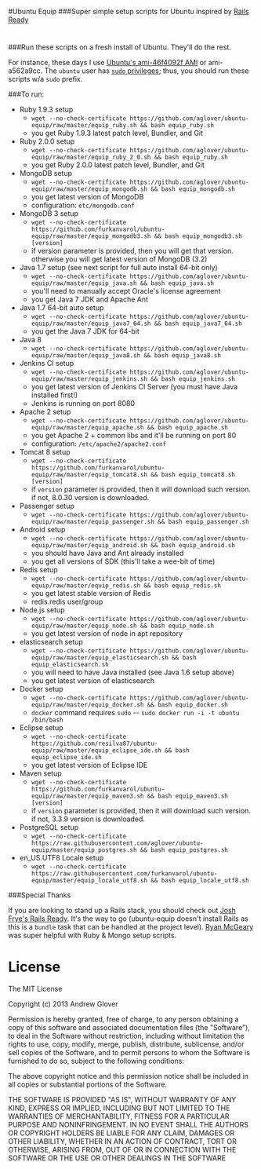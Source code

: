#Ubuntu Equip
###Super simple setup scripts for Ubuntu inspired by [Rails Ready](https://github.com/joshfng/railsready)

#
###Run these scripts on a fresh install of Ubuntu. They'll do the rest.

For instance, these days I use [Ubuntu's ami-46f4092f AMI](http://cloud.ubuntu.com/ami/) or ami-a562a9cc. The `ubuntu` user has [`sudo` privileges](http://alestic.com/2009/04/ubuntu-ec2-sudo-ssh-rsync); thus, you should run these scripts w/a `sudo` prefix.

###To run:
  * Ruby 1.9.3 setup
    * `wget --no-check-certificate https://github.com/aglover/ubuntu-equip/raw/master/equip_ruby.sh && bash equip_ruby.sh`
    * you get Ruby 1.9.3 latest patch level, Bundler, and Git
  * Ruby 2.0.0 setup
    * `wget --no-check-certificate https://github.com/aglover/ubuntu-equip/raw/master/equip_ruby_2_0.sh && bash equip_ruby.sh`
    * you get Ruby 2.0.0 latest patch level, Bundler, and Git
  * MongoDB setup
    * `wget --no-check-certificate https://github.com/aglover/ubuntu-equip/raw/master/equip_mongodb.sh && bash equip_mongodb.sh`
    * you get latest version of MongoDB
    * configuration: `etc/mongodb.conf`
  * MongoDB 3 setup
    * `wget --no-check-certificate https://github.com/furkanvarol/ubuntu-equip/raw/master/equip_mongodb3.sh && bash equip_mongodb3.sh [version]`
    * if version parameter is provided, then you will get that version. otherwise you will get latest version of MongoDB (3.2)
  * Java 1.7 setup (see next script for full auto install 64-bit only)
    * `wget --no-check-certificate https://github.com/aglover/ubuntu-equip/raw/master/equip_java.sh && bash equip_java.sh`
    * you'll need to manually accept Oracle's license agreement
    * you get Java 7 JDK and Apache Ant
  * Java 1.7 64-bit auto setup
    * `wget --no-check-certificate https://github.com/aglover/ubuntu-equip/raw/master/equip_java7_64.sh && bash equip_java7_64.sh`
    * you get the Java 7 JDK for 64-bit
  * Java 8
    * `wget --no-check-certificate https://github.com/aglover/ubuntu-equip/raw/master/equip_java8.sh && bash equip_java8.sh`
  * Jenkins CI setup
    * `wget --no-check-certificate https://github.com/aglover/ubuntu-equip/raw/master/equip_jenkins.sh && bash equip_jenkins.sh`
    * you get latest version of Jenkins CI Server (you must have Java installed first!)
    * Jenkins is running on port 8080
  * Apache 2 setup
    * `wget --no-check-certificate https://github.com/aglover/ubuntu-equip/raw/master/equip_apache.sh && bash equip_apache.sh`
    * you get Apache 2 + common libs and it'll be running on port 80
    * configuration: `/etc/apache2/apache2.conf`
  * Tomcat 8 setup
    * `wget --no-check-certificate https://github.com/furkanvarol/ubuntu-equip/raw/master/equip_tomcat8.sh && bash equip_tomcat8.sh [version]`
    * if `version` parameter is provided, then it will download such version. if not, 8.0.30 version is downloaded.
  * Passenger setup
    * `wget --no-check-certificate https://github.com/aglover/ubuntu-equip/raw/master/equip_passenger.sh && bash equip_passenger.sh`
  * Android setup
    * `wget --no-check-certificate https://github.com/aglover/ubuntu-equip/raw/master/equip_android.sh && bash equip_android.sh`
    * you should have Java and Ant already installed
    * you get all versions of SDK (this'll take a wee-bit of time)
  * Redis setup
    * `wget --no-check-certificate https://github.com/aglover/ubuntu-equip/raw/master/equip_redis.sh && bash equip_redis.sh`
    * you get latest stable version of Redis
    * redis.redis user/group
  * Node.js setup
    * `wget --no-check-certificate https://github.com/aglover/ubuntu-equip/raw/master/equip_node.sh && bash equip_node.sh`
    * you get latest version of node in apt repository
  * elasticsearch setup
    * `wget --no-check-certificate https://github.com/aglover/ubuntu-equip/raw/master/equip_elasticsearch.sh && bash equip_elasticsearch.sh`
    * you will need to have Java installed (see Java 1.6 setup above)
    * you get latest version of elasticsearch
  * Docker setup
    * `wget --no-check-certificate https://github.com/aglover/ubuntu-equip/raw/master/equip_docker.sh && bash equip_docker.sh`
    * `docker` command requires `sudo` -- `sudo docker run -i -t ubuntu /bin/bash`
  * Eclipse setup
    * `wget --no-check-certificate https://github.com/resilva87/ubuntu-equip/raw/master/equip_eclipse_ide.sh && bash equip_eclipse_ide.sh`
    * you get latest version of Eclipse IDE
  * Maven setup
    * `wget --no-check-certificate https://github.com/furkanvarol/ubuntu-equip/raw/master/equip_maven3.sh && bash equip_maven3.sh [version]`
    * if `version` parameter is provided, then it will download such version. if not, 3.3.9 version is downloaded.
  * PostgreSQL setup
    * `wget --no-check-certificate https://raw.githubusercontent.com/aglover/ubuntu-equip/master/equip_postgres.sh && bash equip_postgres.sh`
  * en_US.UTF8 Locale setup
    * `wget --no-check-certificate https://raw.githubusercontent.com/furkanvarol/ubuntu-equip/master/equip_locale_utf8.sh && bash equip_locale_utf8.sh`


###Special Thanks

If you are looking to stand up a Rails stack, you should check out [Josh Frye's Rails Ready](https://github.com/joshfng/railsready). It's the way to go (ubuntu-equip doesn't install Rails as this is a `bundle` task that can be handled at the project level). [Ryan McGeary](http://ryan.mcgeary.org/) was super helpful with Ruby & Mongo setup scripts.

# License

The MIT License

Copyright (c) 2013 Andrew Glover

Permission is hereby granted, free of charge, to any person obtaining a copy of this software and associated documentation files (the "Software"), to deal in the Software without restriction, including without limitation the rights to use, copy, modify, merge, publish, distribute, sublicense, and/or sell copies of the Software, and to permit persons to whom the Software is furnished to do so, subject to the following conditions:

The above copyright notice and this permission notice shall be included in all copies or substantial portions of the Software.

THE SOFTWARE IS PROVIDED "AS IS", WITHOUT WARRANTY OF ANY KIND, EXPRESS OR IMPLIED, INCLUDING BUT NOT LIMITED TO THE WARRANTIES OF MERCHANTABILITY, FITNESS FOR A PARTICULAR PURPOSE AND NONINFRINGEMENT. IN NO EVENT SHALL THE AUTHORS OR COPYRIGHT HOLDERS BE LIABLE FOR ANY CLAIM, DAMAGES OR OTHER LIABILITY, WHETHER IN AN ACTION OF CONTRACT, TORT OR OTHERWISE, ARISING FROM, OUT OF OR IN CONNECTION WITH THE SOFTWARE OR THE USE OR OTHER DEALINGS IN THE SOFTWARE
